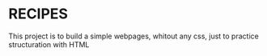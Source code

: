 # RECIPES

This project is to build a simple webpages, whitout any css, just to practice structuration with HTML
